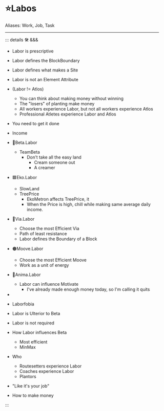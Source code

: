 # ⭐<labos>Labos</labos>

Aliases: Work, Job, Task

---

<!-- =================================================== -->
<!-- =================================================== -->
<!-- =================================================== -->
<!-- =================================================== -->
<!-- =================================================== -->
::: details 🛠 <dev>&&&</dev>

- Labor is prescriptive
- Labor defines the BlockBoundary
- Labor defines what makes a Site

- Labor is not an Element Attribute
- (Labor != Atlos)
    - You can think about making money without winning
    - The "losers" of planting make money
    - All workers experience Labor, but not all workers experience Atlos
    - Professional Atletes experience Labor and Atlos  

- You need to get it done
- Income

- 🔷<beta>Beta</beta>.Labor
    - TeamBeta
        - Don't take all the easy land
            - Cream someone out
            - A creamer
- 🟩<ekos>Eko</ekos>.Labor
    - SlowLand
    - TreePrice
        - EkoMetron affects TreePrice, it
        - When the Price is high, chill while making same average daily income.
- 🔻<via>Via</via>.Labor
    - Choose the most Efficient Via
    - Path of least resistance
    - Labor defines the Boundary of a Block
- 🟠<motor>Moove</motor>.Labor
    - Choose the most Efficient Moove
    - Work as a unit of energy
- 💜<anima>Anima</anima>.Labor
    - Labor can influence Motivate
        - I've already made enough money today, so I'm calling it quits

-
- Laborfobia
- Labor is Ulterior to Beta
- Labor is not required

- How Labor influences Beta
    - Most efficient
    - MinMax

- Who
    - Routesetters experience Labor
    - Coaches experience Labor
    - Plantors

- "Like it's your job"
- How to make money

:::
